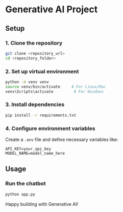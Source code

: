 # Generative AI Project
## Setup

### 1. Clone the repository
```bash
git clone <repository_url>
cd <repository_folder>
```

### 2. Set up virtual environment
```bash
python -m venv venv
source venv/bin/activate     # For Linux/Mac
venv\Scripts\activate         # For Windows
```

### 3. Install dependencies
```bash
pip install -r requirements.txt
```

### 4. Configure environment variables
Create a `.env` file and define necessary variables like:
```
API_KEY=your_api_key
MODEL_NAME=model_name_here
```

## Usage

### Run the chatbot
```bash
python app.py
```
Happy building with Generative AI!

